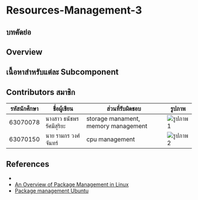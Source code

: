 # Resources-Management-3
## บทคัดย่อ

## Overview

## เนื้อหาสำหรับแต่ละ Subcomponent

## Contributors สมาชิก 

| รหัสนักศึกษา    | ชื่อผู้เขียน     | ส่วนที่รับผิดชอบ  | รูปภาพ |
|------------|---------------|------------------|---------|
| 63070078   | นางสาว ธนัชพร รัศมีสุริยะ  | storage manament, memory management | ![รูปภาพ1](link-to-image1) |
| 63070150   | นาย รามกร วงศ์จันทร์  | cpu management | ![รูปภาพ2](link-to-image2) |


## References

* []()
* [An Overview of Package Management in Linux](https://www.linode.com/docs/guides/linux-package-management-overview/)
* [Package management Ubuntu](https://ubuntu.com/server/docs/package-management)

